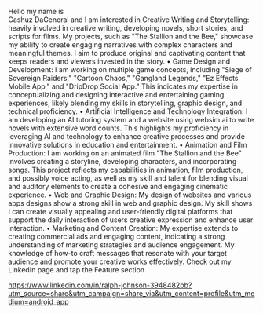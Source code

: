 Hello my name is  
Cashuz DaGeneral and I am interested in 
Creative Writing and Storytelling:  heavily involved in creative writing, developing novels, short stories, and scripts for films. My projects, such as "The Stallion and the Bee," showcase my ability to create engaging narratives with complex characters and meaningful themes. I aim to produce original and captivating content that keeps readers and viewers invested in the story.
•  Game Design and Development: I am working on multiple game concepts, including "Siege of Sovereign Raiders," "Cartoon Chaos," "Gangland Legends," "Ez Effects Mobile App," and "DripDrop Social App." This indicates my expertise in conceptualizing and designing interactive and entertaining gaming experiences, likely blending my skills in storytelling, graphic design, and technical proficiency.
•  Artificial Intelligence and Technology Integration:  I am developing an AI tutoring system and a website using websim.ai to write novels with extensive word counts. This highlights my proficiency in leveraging AI and technology to enhance creative processes and provide innovative solutions in education and entertainment.
•  Animation and Film Production: I am working on an animated film "The Stallion and the Bee" involves creating a storyline, developing characters, and incorporating songs. This project reflects my capabilities in animation, film production, and possibly voice acting, as well as my skill and talent for blending visual and auditory elements to create a cohesive and engaging cinematic experience.
•  Web and Graphic Design: My design of websites and various apps designs show a strong skill in web and graphic design. My skill shows I can create visually appealing and user-friendly digital platforms that support the daily interaction of users creative expression and enhance user interaction.
•  Marketing and Content Creation: My expertise extends to creating commercial ads and engaging content, indicating a strong understanding of marketing strategies and audience engagement. My knowledge of how-to craft messages that resonate with your target audience and promote your creative works effectively.
Check out my LinkedIn page and tap the Feature section

https://www.linkedin.com/in/ralph-johnson-3948482bb?utm_source=share&utm_campaign=share_via&utm_content=profile&utm_medium=android_app
<!---
CashuzDaGeneral/CashuzDaGeneral is a ✨ special ✨ repository because its `README.md` (this file) appears on your GitHub profile.
You can click the Preview link to take a look at your changes.
--->
